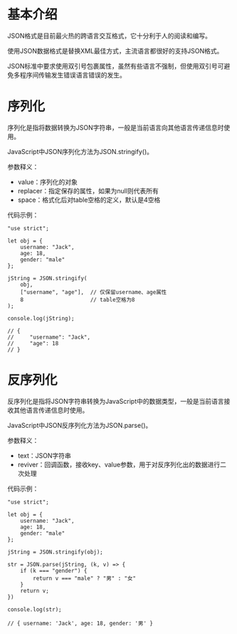 # 基本介绍

JSON格式是目前最火热的跨语言交互格式，它十分利于人的阅读和编写。

使用JSON数据格式是替换XML最佳方式，主流语言都很好的支持JSON格式。

JSON标准中要求使用双引号包裹属性，虽然有些语言不强制，但使用双引号可避免多程序间传输发生错误语言错误的发生。







# 序列化

序列化是指将数据转换为JSON字符串，一般是当前语言向其他语言传递信息时使用。

JavaScript中JSON序列化方法为JSON.stringify()。

参数释义：

- value：序列化的对象
- replacer：指定保存的属性，如果为null则代表所有
- space：格式化后对table空格的定义，默认是4空格

代码示例：

```
"use strict";

let obj = {
    username: "Jack",
    age: 18,
    gender: "male"
};

jString = JSON.stringify(
    obj,
    ["username", "age"],  // 仅保留username、age属性
    8                     // table空格为8
);

console.log(jString);

// {
//     "username": "Jack",
//     "age": 18
// }
```





# 反序列化

反序列化是指将JSON字符串转换为JavaScript中的数据类型，一般是当前语言接收其他语言传递信息时使用。

JavaScript中JSON反序列化方法为JSON.parse()。

参数释义：

- text：JSON字符串
- reviver：回调函数，接收key、value参数，用于对反序列化出的数据进行二次处理

代码示例：

```
"use strict";

let obj = {
    username: "Jack",
    age: 18,
    gender: "male"
};

jString = JSON.stringify(obj);

str = JSON.parse(jString, (k, v) => {
    if (k === "gender") {
        return v === "male" ? "男" : "女"
    }
    return v;
})

console.log(str);

// { username: 'Jack', age: 18, gender: '男' }
```

